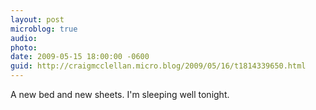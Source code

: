 ```yaml
---
layout: post
microblog: true
audio: 
photo: 
date: 2009-05-15 18:00:00 -0600
guid: http://craigmcclellan.micro.blog/2009/05/16/t1814339650.html
---
```

A new bed and new sheets. I'm sleeping well tonight.
